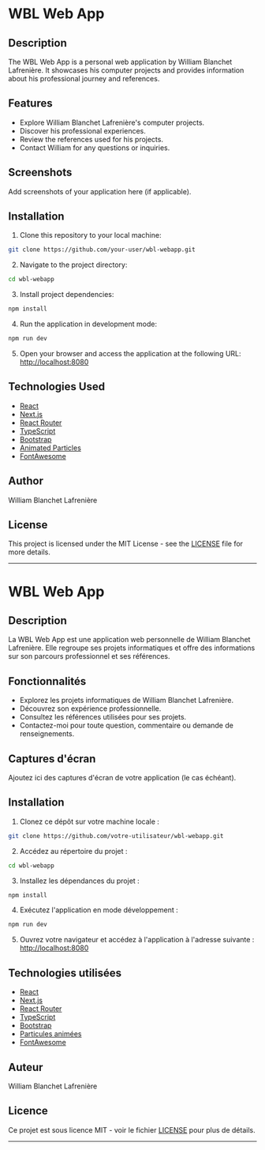 # WBL Web App

## Description

The WBL Web App is a personal web application by William Blanchet Lafrenière. It showcases his computer projects and provides information about his professional journey and references.

## Features

- Explore William Blanchet Lafrenière's computer projects.
- Discover his professional experiences.
- Review the references used for his projects.
- Contact William for any questions or inquiries.

## Screenshots

Add screenshots of your application here (if applicable).

## Installation

1. Clone this repository to your local machine:

```bash
git clone https://github.com/your-user/wbl-webapp.git
```

2. Navigate to the project directory:

```bash
cd wbl-webapp
```

3. Install project dependencies:

```bash
npm install
```
   

4. Run the application in development mode:

```bash
npm run dev
```

5. Open your browser and access the application at the following URL: [http://localhost:8080](http://localhost:8080)

## Technologies Used

- [React](https://reactjs.org/)
- [Next.js](https://nextjs.org/)
- [React Router](https://reactrouter.com/)
- [TypeScript](https://www.typescriptlang.org/)
- [Bootstrap](https://getbootstrap.com/)
- [Animated Particles](https://github.com/matteobruni/tsparticles)
- [FontAwesome](https://fontawesome.com/)

## Author

William Blanchet Lafrenière

## License

This project is licensed under the MIT License - see the [LICENSE](LICENSE) file for more details.

---
# WBL Web App

## Description

La WBL Web App est une application web personnelle de William Blanchet Lafrenière. Elle regroupe ses projets informatiques et offre des informations sur son parcours professionnel et ses références.

## Fonctionnalités

- Explorez les projets informatiques de William Blanchet Lafrenière.
- Découvrez son expérience professionnelle.
- Consultez les références utilisées pour ses projets.
- Contactez-moi pour toute question, commentaire ou demande de renseignements.

## Captures d'écran

Ajoutez ici des captures d'écran de votre application (le cas échéant).

## Installation

1. Clonez ce dépôt sur votre machine locale :

```bash
git clone https://github.com/votre-utilisateur/wbl-webapp.git
```

2. Accédez au répertoire du projet :

```bash
cd wbl-webapp
```

3. Installez les dépendances du projet :

```bash
npm install
```

4. Exécutez l'application en mode développement :

```bash
npm run dev
```

5. Ouvrez votre navigateur et accédez à l'application à l'adresse suivante : [http://localhost:8080](http://localhost:8080)

## Technologies utilisées

- [React](https://reactjs.org/)
- [Next.js](https://nextjs.org/)
- [React Router](https://reactrouter.com/)
- [TypeScript](https://www.typescriptlang.org/)
- [Bootstrap](https://getbootstrap.com/)
- [Particules animées](https://github.com/matteobruni/tsparticles)
- [FontAwesome](https://fontawesome.com/)

## Auteur

William Blanchet Lafrenière

## Licence

Ce projet est sous licence MIT - voir le fichier [LICENSE](LICENSE) pour plus de détails.

---

